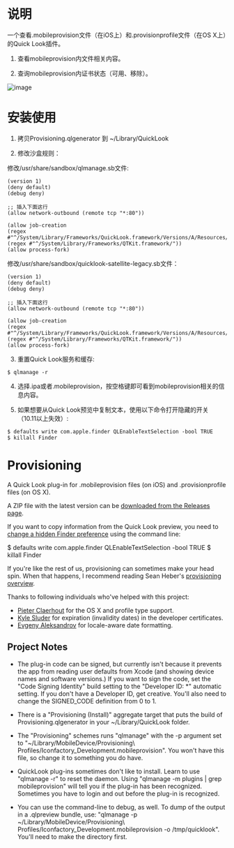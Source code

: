 说明
============

一个查看.mobileprovision文件（在iOS上）和.provisionprofile文件（在OS X上）的Quick Look插件。

1. 查看mobileprovision内文件相关内容。

2. 查询mobileprovision内证书状态（可用、移除）。

![image](https://github.com/lemon4ex/Provisioning/blob/master/QQ20170707-144659.png)

安装使用
============

1. 拷贝Provisioning.qlgenerator 到 ~/Library/QuickLook

2. 修改沙盒规则：

修改/usr/share/sandbox/qlmanage.sb文件:

```
(version 1)
(deny default)
(debug deny)

;; 插入下面这行
(allow network-outbound (remote tcp "*:80"))

(allow job-creation
(regex #"^/System/Library/Frameworks/QuickLook.framework/Versions/A/Resources/quicklookd(32)?.app/Contents/MacOS/(qlmanage|quicklookd(32)?)$")
(regex #"^/System/Library/Frameworks/QTKit.framework/"))
(allow process-fork)
```

修改/usr/share/sandbox/quicklook-satellite-legacy.sb文件：

```
(version 1)
(deny default)
(debug deny)

;; 插入下面这行
(allow network-outbound (remote tcp "*:80"))

(allow job-creation
(regex #"^/System/Library/Frameworks/QuickLook.framework/Versions/A/Resources/quicklookd(32)?.app/Contents/MacOS/(qlmanage|quicklookd(32)?)$")
(regex #"^/System/Library/Frameworks/QTKit.framework/"))
(allow process-fork)
```

3. 重置Quick Look服务和缓存:

```
$ qlmanage -r
```

4. 选择.ipa或者.mobileprovision，按空格键即可看到mobileprovision相关的信息内容。

5. 如果想要从Quick Look预览中复制文本，使用以下命令打开隐藏的开关（10.11以上失效）:

```
$ defaults write com.apple.finder QLEnableTextSelection -bool TRUE
$ killall Finder
```

Provisioning
============

A Quick Look plug-in for .mobileprovision files (on iOS) and .provisionprofile files (on OS X).

A ZIP file with the latest version can be [downloaded from the Releases page](https://github.com/chockenberry/Provisioning/releases).

If you want to copy information from the Quick Look preview, you need to [change a hidden Finder preference](http://www.macworld.com/article/1164668/select_and_copy_text_within_quick_look_previews.html) using the command line:

$ defaults write com.apple.finder QLEnableTextSelection -bool TRUE
$ killall Finder

If you're like the rest of us, provisioning can sometimes make your head spin. When that happens, I recommend reading Sean Heber's [provisioning overview](http://bigzaphod.tumblr.com/post/78574849549/provisioning).

Thanks to following individuals who've helped with this project:

* [Pieter Claerhout](https://github.com/pieterclaerhout) for the OS X and profile type support.
* [Kyle Sluder](https://github.com/kylesluder) for expiration (invalidity dates) in the developer certificates.
* [Evgeny Aleksandrov](https://github.com/ealeksandrov) for locale-aware date formatting.


Project Notes
-------------

* The plug-in code can be signed, but currently isn't because it prevents the app from reading user defaults from Xcode (and showing device names and software versions.) If you want to sign the code, set the "Code Signing Identity" build setting  to the "Developer ID: *" automatic setting. If you don't have a Developer ID, get creative. You'll also need to change the SIGNED_CODE definition from 0 to 1.

* There is a "Provisioning (Install)" aggregate target that puts the build of Provisioning.qlgenerator in your ~/Library/QuickLook folder.

* The "Provisioning" schemes runs "qlmanage" with the -p argument set to "~/Library/MobileDevice/Provisioning\ Profiles/Iconfactory_Development.mobileprovision". You won't have this file, so change it to something you do have.

* QuickLook plug-ins sometimes don't like to install. Learn to use "qlmanage -r" to reset the daemon. Using "qlmanage -m plugins | grep mobileprovision" will tell you if the plug-in has been recognized. Sometimes you have to login and out before the plug-in is recognized.

* You can use the command-line to debug, as well. To dump of the output in a .qlpreview bundle, use: "qlmanage -p ~/Library/MobileDevice/Provisioning\ Profiles/Iconfactory_Development.mobileprovision -o /tmp/quicklook". You'll need to make the directory first.



